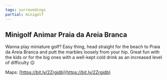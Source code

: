 ```yaml
---
tags: surroundings
partial: minigolf
---
```


## Minigolf Animar Praia da Areia Branca

Wanna play miniature golf? Easy thing, head straight for the beach to Praia da Areia Branca and putt the marbles loosely from your hip. Great fun with the kids or for the big ones with a well-kept cold drink as an increased level of difficulty 😉

Maps: [https://bit.ly/2Zrgjdb](https://bit.ly/2Zrgjdb)
